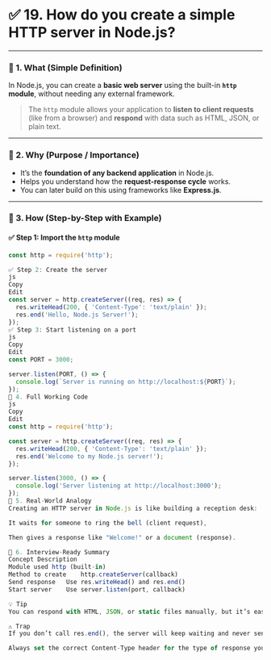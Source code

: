 # ✅ 19. How do you create a simple HTTP server in Node.js?

---

### 🔹 1. What (Simple Definition)

In Node.js, you can create a **basic web server** using the built-in **`http` module**, without needing any external framework.

> The `http` module allows your application to **listen to client requests** (like from a browser) and **respond** with data such as HTML, JSON, or plain text.

---

### 🔹 2. Why (Purpose / Importance)

- It’s the **foundation of any backend application** in Node.js.
- Helps you understand how the **request-response cycle** works.
- You can later build on this using frameworks like **Express.js**.

---

### 🔹 3. How (Step-by-Step with Example)

#### ✅ Step 1: Import the `http` module

```js
const http = require('http');

✅ Step 2: Create the server
js
Copy
Edit
const server = http.createServer((req, res) => {
  res.writeHead(200, { 'Content-Type': 'text/plain' });
  res.end('Hello, Node.js Server!');
});
✅ Step 3: Start listening on a port
js
Copy
Edit
const PORT = 3000;

server.listen(PORT, () => {
  console.log(`Server is running on http://localhost:${PORT}`);
});
🔹 4. Full Working Code
js
Copy
Edit
const http = require('http');

const server = http.createServer((req, res) => {
  res.writeHead(200, { 'Content-Type': 'text/plain' });
  res.end('Welcome to my Node.js server!');
});

server.listen(3000, () => {
  console.log('Server listening at http://localhost:3000');
});
🔹 5. Real-World Analogy
Creating an HTTP server in Node.js is like building a reception desk:

It waits for someone to ring the bell (client request),

Then gives a response like "Welcome!" or a document (response).

🔹 6. Interview-Ready Summary
Concept	Description
Module used	http (built-in)
Method to create	http.createServer(callback)
Send response	Use res.writeHead() and res.end()
Start server	Use server.listen(port, callback)

💡 Tip
You can respond with HTML, JSON, or static files manually, but it’s easier with Express.js as your project grows.

⚠️ Trap
If you don’t call res.end(), the server will keep waiting and never send a response.

Always set the correct Content-Type header for the type of response you’re sending.